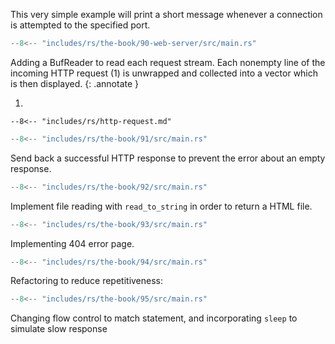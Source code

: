 This very simple example will print a short message whenever a connection is attempted to the specified port.

```rs
--8<-- "includes/rs/the-book/90-web-server/src/main.rs"
```

Adding a BufReader to read each request stream.
Each nonempty line of the incoming HTTP request (1) is unwrapped and collected into a vector which is then displayed.
{: .annotate }

1.  

    --8<-- "includes/rs/http-request.md"

```rs
--8<-- "includes/rs/the-book/91/src/main.rs"
```

Send back a successful HTTP response to prevent the error about an empty response.

```rs hl_lines="24 26"
--8<-- "includes/rs/the-book/92/src/main.rs"
```

Implement file reading with `read_to_string` in order to return a HTML file.

```rs hl_lines="24-26 28-29"
--8<-- "includes/rs/the-book/93/src/main.rs"
```

Implementing 404 error page.

```rs hl_lines="29-39"
--8<-- "includes/rs/the-book/94/src/main.rs"
```

Refactoring to reduce repetitiveness:

```rs hl_lines="20-24"
--8<-- "includes/rs/the-book/95/src/main.rs"
```

Changing flow control to match statement, and incorporating `sleep` to simulate slow response

```rs
```
